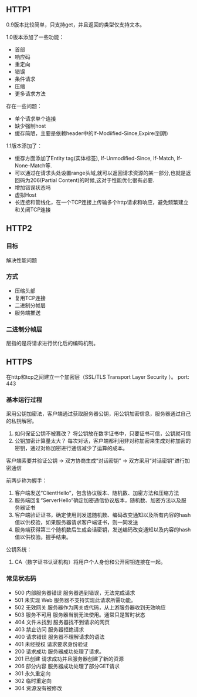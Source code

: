 ## HTTP1

0.9版本比较简单，只支持get，并且返回的类型仅支持文本。

1.0版本添加了一些功能：

- 首部
- 响应码
- 重定向
- 错误
- 条件请求
- 压缩
- 更多请求方法

存在一些问题：

- 单个请求单个连接
- 缺少强制host
- 缓存简陋，主要是依赖header中的If-Modiified-Since,Expire(到期)

1.1版本添加了：

- 缓存方面添加了Entity tag(实体标签), If-Unmodified-Since, If-Match, If-None-Match等.
- 可以通过在请求头处设置range头域,就可以返回请求资源的某一部分,也就是返回码为206(Partial Content)的时候,这对于性能优化很有必要.
- 增加错误状态吗
- 虚拟Host
- 长连接和管线化，在一个TCP连接上传输多个http请求和响应，避免频繁建立和关闭TCP连接

## HTTP2

### 目标

解决性能问题

### 方式

- 压缩头部
- 复用TCP连接
- 二进制分帧层
- 服务端推送

### 二进制分帧层

层指的是将请求进行优化后的编码机制。

## HTTPS

在http和tcp之间建立一个加密层（SSL/TLS   Transport Layer Security ）。 port: 443

### 基本运行过程

采用公钥加密法，客户端通过获取服务器公钥，用公钥加密信息，服务器通过自己的私钥解密。
  1. 如何保证公钥不被篡改？
      将公钥放在数字证书中，只要证书可信，公钥就可信
  2. 公钥加密计算量太大？
      每次对话，客户端都利用非对称加密来生成对称加密的密钥，通过对称加密进行通信减少了运算的成本。

客户端索要并验证公钥 -> 双方协商生成“对话密钥” -> 双方采用“对话密钥”进行加密通信

前两步称为握手：

1. 客户端发送“ClientHello”，包含协议版本、随机数、加密方法和压缩方法
2. 服务端回复“ServerHello”确定加密通信协议版本，随机数、加密方法以及服务器证书
3. 客户端验证证书，确定使用则发送随机数、编码改变通知以及所有内容的hash值以供校验，如果服务器请求客户端证书，则一同发送
4. 服务端获得第三个随机数后生成会话密钥，发送编码改变通知以及内容的hash值以供校验。握手结束。

公钥系统：
1. CA（数字证书认证机构）将用户个人身份和公开密钥连接在一起。

### 常见状态码

- 500 内部服务器错误
服务器遇到错误，无法完成请求
- 501 未实现
Web 服务器不支持实现此请求所需功能。
- 502 无效网关
服务器作为网关或代码，从上游服务器收到无效响应
- 503 服务不可用
服务器当前无法使用。通常只是暂时状态
- 404 文件未找到
服务器找不到请求的网页
- 403 禁止访问
服务器拒绝请求
- 400 请求错误
服务器不理解请求的语法
- 401 未经授权
请求要求身份验证
- 200 请求成功
服务器成功处理了请求。
- 201 已创建
请求成功并且服务器创建了新的资源
- 206 部分内容
服务器成功处理了部分GET请求
- 301 永久重定向
- 302 临时重定向
- 304 资源没有被修改